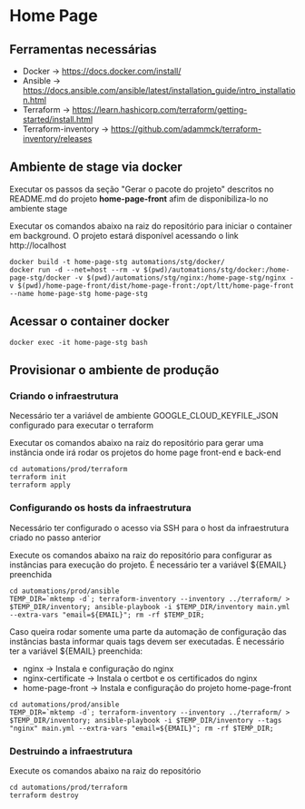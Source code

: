 # Home Page

## Ferramentas necessárias
* Docker -> https://docs.docker.com/install/
* Ansible -> https://docs.ansible.com/ansible/latest/installation_guide/intro_installation.html
* Terraform -> https://learn.hashicorp.com/terraform/getting-started/install.html
* Terraform-inventory -> https://github.com/adammck/terraform-inventory/releases

## Ambiente de stage via docker

Executar os passos da seção "Gerar o pacote do projeto" descritos no README.md do projeto **home-page-front** afim de disponibiliza-lo no ambiente stage

Executar os comandos abaixo na raiz do repositório para iniciar o container em background. O projeto estará disponível acessando o link http://localhost
```
docker build -t home-page-stg automations/stg/docker/
docker run -d --net=host --rm -v $(pwd)/automations/stg/docker:/home-page-stg/docker -v $(pwd)/automations/stg/nginx:/home-page-stg/nginx -v $(pwd)/home-page-front/dist/home-page-front:/opt/ltt/home-page-front --name home-page-stg home-page-stg
```

## Acessar o container docker
```
docker exec -it home-page-stg bash
```

## Provisionar o ambiente de produção

### Criando o infraestrutura

Necessário ter a variável de ambiente GOOGLE_CLOUD_KEYFILE_JSON configurado para executar o terraform

Executar os comandos abaixo na raiz do repositório para gerar uma instância onde irá rodar os projetos do home page front-end e back-end
```
cd automations/prod/terraform
terraform init
terraform apply
```

### Configurando os hosts da infraestrutura

Necessário ter configurado o acesso via SSH para o host da infraestrutura criado no passo anterior

Execute os comandos abaixo na raiz do repositório para configurar as instâncias para execução do projeto. É necessário ter a variável ${EMAIL} preenchida
```
cd automations/prod/ansible
TEMP_DIR=`mktemp -d`; terraform-inventory --inventory ../terraform/ > $TEMP_DIR/inventory; ansible-playbook -i $TEMP_DIR/inventory main.yml --extra-vars "email=${EMAIL}"; rm -rf $TEMP_DIR;
```

Caso queira rodar somente uma parte da automação de configuração das instâncias basta informar quais tags devem ser executadas. É necessário ter a variável ${EMAIL} preenchida:

* nginx -> Instala e configuração do nginx
* nginx-certificate -> Instala o certbot e os certificados do nginx
* home-page-front -> Instala e configuração do projeto home-page-front

```
cd automations/prod/ansible
TEMP_DIR=`mktemp -d`; terraform-inventory --inventory ../terraform/ > $TEMP_DIR/inventory; ansible-playbook -i $TEMP_DIR/inventory --tags "nginx" main.yml --extra-vars "email=${EMAIL}"; rm -rf $TEMP_DIR;
```

### Destruindo a infraestrutura

Execute os comandos abaixo na raiz do repositório
```
cd automations/prod/terraform
terraform destroy
``` 